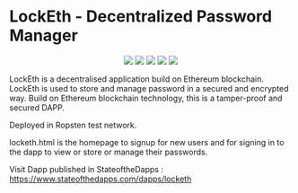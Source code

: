# LockEth - Decentralized Password Manager

<p align="center">
  <img src="https://img.shields.io/github/stars/reshmaharidhas/LockEth?style=social">
  <img src="https://img.shields.io/github/forks/reshmaharidhas/LockEth?style=social">
  <img src="https://img.shields.io/tokei/lines/github/reshmaharidhas/LockEth">
  <img src="https://img.shields.io/github/repo-size/reshmaharidhas/LockEth">
  <img src="https://img.shields.io/badge/License-BSD%203--Clause-success">
  
</p>

LockEth is a decentralised application build on Ethereum blockchain. LockEth is used to store and manage password in a secured and encrypted way. Build on Ethereum blockchain technology, this is a tamper-proof and secured DAPP. 

Deployed in Ropsten test network.

locketh.html is the homepage to signup for new users and for signing in to the dapp to view or store or manage their passwords.

Visit Dapp published in StateoftheDapps : https://www.stateofthedapps.com/dapps/locketh


